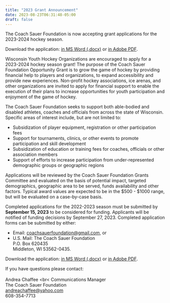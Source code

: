 ```yaml
---
title: "2023 Grant Announcement"
date: 2023-08-23T06:31:48-05:00
draft: false
---
```


The Coach Sauer Foundation is now accepting grant applications for the 2023-2024 hockey season. 

Download the application: 
[in MS Word (.docx)](/docs/2023_Grant_Application.docx) or
[in Adobe PDF](/docs/2023_Grant_Application.pdf).

Wisconsin Youth Hockey Organizations are encouraged to apply for a 2023-2024
hockey season grant! The purpose of the Coach Sauer Foundation Opportunity
Grant is to grow the game of hockey by providing financial help to players and
organizations, to expand accessibility and provide new experiences. Non-profit
hockey associations, ice arenas, and other organizations are invited to apply
for financial support to enable the execution of their plans to increase
opportunities for youth participation and enjoyment of the game of hockey. 

The Coach Sauer Foundation seeks to support both able-bodied and disabled
athletes, coaches and officials from across the state of Wisconsin. Specific areas of interest include, but are not limited to:

- Subsidization of player equipment, registration or other participation fees
- Support for tournaments, clinics, or other events to promote participation
  and skill development
- Subsidization of education or training fees for coaches, officials or other
  association members
- Support of efforts to increase participation from under-represented
  demographic groups or geographic regions

Applications will be reviewed by the Coach Sauer Foundation Grants Committee
and evaluated on the basis of potential impact, targeted demographics,
geographic area to be served, funds availability and other factors. Typical
award values are expected to be in the $500 - $1000 range, but will be
evaluated on a case-by-case basis. 

Completed applications for the 2022-2023 season must be submitted by 
**September 15, 2023** to be considered for funding.  Applicants will be
notified of funding decisions by September 27, 2023.  Completed application
forms can be submitted by either:

- Email: <a href=mailto:coachsauerfoundation@gmail.com>coachsauerfoundation@gmail.com</a>, or
- U.S. Mail: The Coach Sauer Foundation <br> P.O. Box 620435 <br> Middleton, WI 53562-0435.

Download the application: 
[in MS Word (.docx)](/docs/2023_Grant_Application.docx) or
[in Adobe PDF](/docs/2023_Grant_Application.pdf).

If you have questions please contact:
<br><br>
Andrea Chaffee
<br<
Communications Manager
<br>
The Coach Sauer Foundation
<br>
<a href=mailto:andreachaffee@yahoo.com>andreachaffee@yahoo.com</a>
<br>
608-354-7713
     